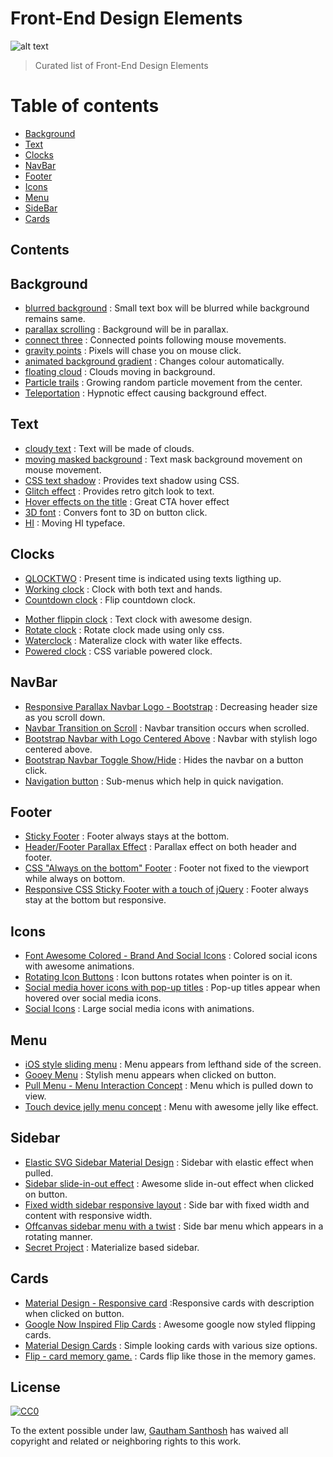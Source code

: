 # Front-End Design Elements

![alt text](http://i.imgsafe.org/c317ca30b0.png)

>Curated list of Front-End Design Elements


# Table of contents

- [Background](#background)
- [Text](#text)
- [Clocks](#clocks)
- [NavBar](#navbar)
- [Footer](#footer)
- [Icons](#icons)
- [Menu](#menu)
- [SideBar](#sidebar)
- [Cards](#cards)

Contents
--------

## Background

* [blurred background](http://codepen.io/ariona/pen/geFIK) : Small text box will be blurred while background remains same.
* [parallax  scrolling](http://codepen.io/skeurentjes/pen/wvpus) : Background will be in parallax.
* [connect three](http://codepen.io/MarcoGuglielmelli/pen/lLCxy) : Connected points following mouse movements.
* [gravity points](http://codepen.io/akm2/pen/rHIsa) : Pixels will chase you on mouse click.
* [animated background gradient](http://codepen.io/quasimondo/pen/lDdrF) : Changes colour automatically.
* [floating cloud](http://codepen.io/shshaw/pen/DxJka) : Clouds moving in background.
* [Particle trails](http://codepen.io/Jeremboo/pen/ENVaMY) : Growing random particle movement from the center.
* [Teleportation](https://codepen.io/anon/pen/Lbyyqd) : Hypnotic effect causing background effect.

## Text

* [cloudy text](http://codepen.io/rachsmith/pen/LEyLON) : Text will be made of clouds.
* [moving masked background](http://codepen.io/dghez/pen/ItxKE) : Text mask background movement on mouse movement.
* [CSS text shadow](http://codepen.io/tommymcdonald/pen/Iunzp) : Provides text shadow using CSS.
* [Glitch effect](http://codepen.io/anatravas/pen/mOyNWR) : Provides retro gitch look to text.
* [Hover effects on the title](http://codepen.io/Podgro/pen/XNJdJK) : Great CTA hover effect
* [3D font](http://codepen.io/jappe/pen/MbaXON) : Convers font to 3D on button click.
* [HI](http://codepen.io/katiasmet/pen/XNmZab) : Moving HI typeface.

## Clocks

- [QLOCKTWO](http://codepen.io/FWeinb/pen/oyACz) : Present time is indicated using texts ligthing up.
- [Working clock](http://codepen.io/iliadraznin/pen/JcqbE) : Clock with both text and hands.
- [Countdown clock](http://codepen.io/ademilter/pen/czIGo) : Flip countdown clock.
* [Mother flippin clock](http://codepen.io/rikschennink/pen/lyuaf) : Text clock with awesome design.
* [Rotate clock](http://codepen.io/DawidKrajewski/pen/dPpMXN) : Rotate clock made using only css.
* [Waterclock](http://codepen.io/akhil_001/pen/RGmqZB) : Materalize clock with water like effects.
* [Powered clock](http://codepen.io/eehayman/pen/jVPKpN) : CSS variable powered clock.

## NavBar

- [Responsive Parallax Navbar Logo - Bootstrap](http://codepen.io/Designmite/pen/GwdBm) : Decreasing header size as you scroll down.
- [Navbar Transition on Scroll](http://codepen.io/simonswiss/pen/zrQNmK) : Navbar transition occurs when scrolled.
- [Bootstrap Navbar with Logo Centered Above](http://codepen.io/davidcochran/pen/Dihnl) : Navbar with stylish logo centered above.
- [Bootstrap Navbar Toggle Show/Hide](http://codepen.io/norcal82/pen/ahegw) : Hides the navbar on a button click.
- [Navigation button](http://codepen.io/electerious/pen/ZBQeOv) : Sub-menus which help in quick navigation.

## Footer

- [Sticky Footer](http://codepen.io/chriscoyier/pen/uwJjr) : Footer always stays at the bottom.
- [Header/Footer Parallax Effect](http://codepen.io/hudsonmarinho/pen/FHGeK) : Parallax effect on both header and footer.
- [CSS "Always on the bottom" Footer](http://codepen.io/cbracco/pen/zekgx) : Footer not fixed to the viewport while always on bottom.
- [Responsive CSS Sticky Footer with a touch of jQuery](http://codepen.io/imohkay/pen/htpzf) : Footer always stay at the bottom but responsive.

## Icons

- [Font Awesome Colored - Brand And Social Icons](http://codepen.io/ameyraut/pen/yfzog) : Colored social icons with awesome animations.
- [Rotating Icon Buttons](http://codepen.io/colewaldrip/pen/bdZVGd) : Icon buttons rotates when pointer is on it.
- [Social media hover icons with pop-up titles](http://codepen.io/kieranfivestars/pen/gbOWbM) : Pop-up titles appear when hovered over social media icons.
- [Social Icons](http://codepen.io/miroot/pen/vdtse) : Large social media icons with animations.

## Menu

- [iOS style sliding menu](http://codepen.io/jasonhowmans/pen/dykhL) : Menu appears from lefthand side of the screen. 
- [Gooey Menu](http://codepen.io/lbebber/pen/LELBEo) : Stylish menu appears when clicked on button.
- [Pull Menu - Menu Interaction Concept](http://codepen.io/fbrz/pen/bNdMwZ) : Menu which is pulled down to view.
- [Touch device jelly menu concept](http://codepen.io/sol0mka/pen/Jsyxq) : Menu with awesome jelly like effect.

## Sidebar

- [Elastic SVG Sidebar Material Design](http://codepen.io/suez/pen/emjwvP) : Sidebar with elastic effect when pulled.
- [Sidebar slide-in-out effect](http://codepen.io/marijoha/pen/PNjZyW) : Awesome slide in-out effect when clicked on button.
- [Fixed width sidebar responsive layout](http://codepen.io/kanishkkunal/pen/MYKmbe) : Side bar with fixed width and content with responsive width.
- [Offcanvas sidebar menu with a twist](http://codepen.io/devilishalchemist/pen/LERvpM) : Side bar menu which appears in a rotating manner.
- [Secret Project](http://codepen.io/khadkamhn/pen/BNwxEa) : Materialize based sidebar.

## Cards

- [Material Design - Responsive card](http://codepen.io/marlenesco/pen/NqOozj) :Responsive cards with description when clicked on button. 
- [Google Now Inspired Flip Cards](http://codepen.io/ettrics/pen/zxMPWj) : Awesome google now styled flipping cards.
- [Material Design Cards](http://codepen.io/MattiaAstorino/pen/VYWxXy) : Simple looking cards with various size options.
- [Flip - card memory game.](http://codepen.io/zerospree/pen/bNWbvW) : Cards flip like those in the memory games. 

## License

[![CC0](http://i.creativecommons.org/p/zero/1.0/88x31.png)](http://creativecommons.org/publicdomain/zero/1.0/)

To the extent possible under law, [Gautham Santhosh](http://www.gauthamzz.github.io) has waived all copyright and related or neighboring rights to this work.

